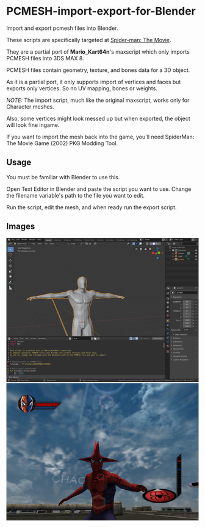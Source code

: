 # PCMESH-import-export-for-Blender
Import and export pcmesh files into Blender.

These scripts are specifically targeted at [Spider-man: The Movie](https://en.wikipedia.org/wiki/Spider-Man_(2002_video_game)).

They are a partial port of **Mario_Kart64n**'s maxscript which only imports PCMESH files into 3DS MAX 8.

PCMESH files contain geometry, texture, and bones data for a 3D object.

As it is a partial port, it only supports import of vertices and faces but exports only vertices. So no UV mapping, bones or weights.

*NOTE:* The import script, much like the original maxscript, works only for Character meshes.

Also, some vertices might look messed up but when exported, the object will look fine ingame.

If you want to import the mesh back into the game, you'll need SpiderMan: The Movie Game (2002) PKG Modding Tool.

## Usage
You must be familiar with Blender to use this.

Open Text Editor in Blender and paste the script you want to use. Change the filename variable's path to the file you want to edit.

Run the script, edit the mesh, and when ready run the export script.

## Images

![blender](https://github.com/BrunoHautenfaust/PCMESH-import-export-for-Blender/blob/master/images/blender.png "blender")
![punk-spidey](https://github.com/BrunoHautenfaust/PCMESH-import-export-for-Blender/blob/master/images/punk_spidey.png "punk-spidey")

